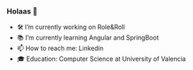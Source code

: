 ### Holaas 👋

- 🛠 I’m currently working on Role&Roll 
- 📚 I’m currently learning Angular and SpringBoot
- 📫 How to reach me: Linkedin
- 🎓 Education: Computer Science at University of Valencia
